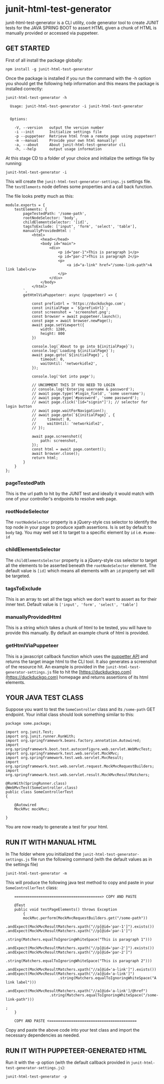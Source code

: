 # junit-html-test-generator

junit-html-test-generator is a CLI utility, code generator tool to create JUNIT tests for the JAVA SPRING BOOT to assert HTML given a chunk of HTML is manually provided or accessed via puppeteer.

## GET STARTED

First of all install the package globally:

```
npm install -g junit-html-test-generator
```

Once the package is installed if you run the command with the -h option you should get the following help information and this means the package is installed correctly:

```
junit-html-test-generator -h

  Usage: junit-html-test-generator -i junit-html-test-generator


  Options:

    -V, --version   output the version number
    -i --init       Initialize settings file
    -p --puppeteer  Retrieve html from a remote page using puppeteer!
    -m --manual     Provide your own html manually!
    -a, --about     About junit-html-test-generator cli
    -h, --help      output usage information

```

At this stage CD to a folder of your choice and initialize the settings file by running:

```
junit-html-test-generator -i
```

This will create the `junit-html-test-generator-settings.js` settings file. The `testElements` node defines some properties and a call back function.

The file looks pretty much as this:

```
module.exports = {
    testElements: {
        pageTestedPath: '/some-path',
        rootNodeSelector: 'body',
        childElementsSelector: '[id]',
        tagsToExclude: ['input', 'form', 'select', 'table'],
        manuallyProvidedHtml : `
            <html>
                <head></head>
                <body id="main">
                    <div>
                        <p id="par-1">This is paragraph 1</p>
                        <p id="par-2">This is paragraph 2</p>
                        <p>
                            <a id="a-link" href="/some-link-path">A link label</a>
                        </p>
                    </div>
                </body>
            </html>
        `,
        getHtmlViaPuppeteer: async (puppeteer) => {

            const prefixUrl = 'https://duckduckgo.com';
            const initialPage = `${prefixUrl}`;
            const screenshot = 'screenshot.png';
            const browser = await puppeteer.launch();
            const page = await browser.newPage();
            await page.setViewport({
                width: 1280,
                height: 800
            })

            console.log(`About to go into ${initialPage}`);
            console.log(`Loading ${initialPage}`);
            await page.goto(`${initialPage}`, {
                timeout: 0,
                waitUntil: 'networkidle2',
            });

            console.log('Got into page');

            // UNCOMMENT THIS IF YOU NEED TO LOGIN
            // console.log('Entering username & password');
            // await page.type('#login_field', 'some username');
            // await page.type('#password', 'some password');
            // await page.click('[id="signin"]'); // selector for login button
            // await page.waitForNavigation();            
            // await page.goto(`${initialPage}`, {
            //     timeout: 0,
            //     waitUntil: 'networkidle2',
            // });

            await page.screenshot({
                path: screenshot,
            });
            const html = await page.content();
            await browser.close();
            return html;
        }
    }
};
```

### pageTestedPath
This is the url path to hit by the JUNIT test and ideally it would match with one of your controller's endpoints to resolve web page.

### rootNodeSelector
The `rootNodeSelector` property is a jQuery-style css selector to identify the top node in your page to produce xpath assertions. Is is set by default to `body` tag. You may well set it to target to a specific element by `id` i.e. `#some-id`

### childElementsSelector
The `childElementsSelector` property is a jQuery-style css selector to target all the elements to be asserted beneath the `rootNodeSelector` element. The default value is `[id]` which means all elements with an `id` property set will be targeted.

### tagsToExclude
This is an array to set all the tags which we don't want to assert as for their inner text. Default value is `['input', 'form', 'select', 'table']`

### manuallyProvidedHtml
This is a string which takes a chunk of html to be tested, you will have to provide this manually. By default an example chunk of html is provided.

### getHtmlViaPuppeteer
This is a javascript callback function which uses the [puppetter API](https://www.npmjs.com/package/puppeteer) and returns the target image html to the CLI tool. It also generates a screenshot of the resource hit. An example is provided in the `junit-html-test-generator-settings.js` file to hit the [https://duckduckgo.com](https://duckduckgo.com) homepage and returns assertions of its html elements.

## YOUR JAVA TEST CLASS

Suppose you want to test the `SomeController` class and its `/some-path` GET endpoint. Your initial class should look something similar to this:

```
package some.package;

import org.junit.Test;
import org.junit.runner.RunWith;
import org.springframework.beans.factory.annotation.Autowired;
import org.springframework.boot.test.autoconfigure.web.servlet.WebMvcTest;
import org.springframework.test.web.servlet.MockMvc;
import org.springframework.test.web.servlet.MvcResult;
import org.springframework.test.web.servlet.request.MockMvcRequestBuilders;
import org.springframework.test.web.servlet.result.MockMvcResultMatchers;

@RunWith(SpringRunner.class)
@WebMvcTest(SomeController.class)
public class SomeControllerTest
{

	@Autowired
	MockMvc mockMvc;

}
```

You are now ready to generate a test for your html.

## RUN IT WITH MANUAL HTML

In The folder where you initialized the `junit-html-test-generator-settings.js` file run the following command (with the default values as in the settings file)

```
junit-html-test-generator -m
```

This will produce the following java test method to copy and paste in your  `SomeControllerTest` class:

```
    ========================================> COPY AND PASTE

    @Test
    public void testPageElements() throws Exception
        {
        mockMvc.perform(MockMvcRequestBuilders.get("/some-path"))

.andExpect(MockMvcResultMatchers.xpath("//p[@id='par-1']").exists())
.andExpect(MockMvcResultMatchers.xpath("//p[@id='par-1']")
                        .string(Matchers.equalToIgnoringWhiteSpace("This is paragraph 1")))

.andExpect(MockMvcResultMatchers.xpath("//p[@id='par-2']").exists())
.andExpect(MockMvcResultMatchers.xpath("//p[@id='par-2']")
                        .string(Matchers.equalToIgnoringWhiteSpace("This is paragraph 2")))

.andExpect(MockMvcResultMatchers.xpath("//a[@id='a-link']").exists())
.andExpect(MockMvcResultMatchers.xpath("//a[@id='a-link']")
                        .string(Matchers.equalToIgnoringWhiteSpace("A link label")))

.andExpect(MockMvcResultMatchers.xpath("//a[@id='a-link']/@href")
                    .string(Matchers.equalToIgnoringWhiteSpace("/some-link-path")))

;
    }

    COPY AND PASTE <========================================
```

Copy and paste the above code into your test class and import the necessary dependencies as needed.

## RUN IT WITH PUPPETEER-GENERATED HTML

Run it with the -p option (with the default callback provided in `junit-html-test-generator-settings.js`):

```
junit-html-test-generator -p
```



